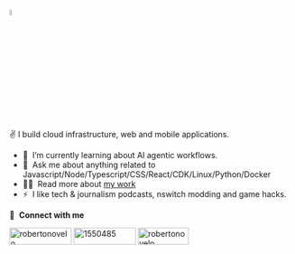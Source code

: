 ### <a href="https://rnovelo.com/"><img src="https://media.giphy.com/media/hvRJCLFzcasrR4ia7z/giphy.gif" width="5%"></a>

✌️ I build cloud infrastructure, web and mobile applications.

- 🌱 &nbsp;I’m currently learning about AI agentic workflows.
- 💬 &nbsp;Ask me about anything related to Javascript/Node/Typescript/CSS/React/CDK/Linux/Python/Docker
- 👨‍💻 &nbsp;Read more about [my work](https://rnovelo.com)
- ⚡ &nbsp;I like tech & journalism podcasts, nswitch modding and game hacks.

🔗 &nbsp;**Connect with me**

<p align="left">
<a href="https://www.linkedin.com/in/robertonovelo" target="blank"><img align="center" src="https://img.shields.io/badge/LinkedIn-0077B5?style=for-the-badge&logo=linkedin&logoColor=white" alt="robertonovelo" height="30" width="110" /></a>
<a href="https://stackoverflow.com/users/1550485/robertonovelo" target="blank"><img align="center" src="https://img.shields.io/badge/Stack%20Overflow-F58025?style=for-the-badge&logo=Stack%20Overflow&logoColor=white" alt="1550485" height="30" width="110" /></a>
<a href="https://dev.to/robertonovelo" target="blank"><img align="center" src="https://img.shields.io/badge/dev.to-0A0A0A?style=for-the-badge&logo=devdotto&logoColor=white" alt="robertonovelo" height="30" width="90" /></a>
